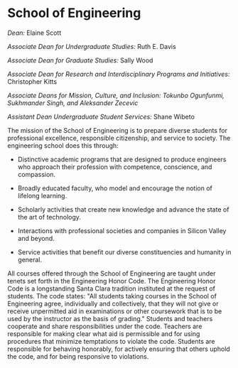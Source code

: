 School of Engineering
=====================

*Dean:* Elaine Scott

*Associate Dean for Undergraduate Studies:* Ruth E. Davis

*Associate Dean for Graduate Studies:* Sally Wood

*Associate Dean for Research and Interdisciplinary Programs and Initiatives:* Christopher Kitts

*Associate Deans for Mission, Culture, and Inclusion: Tokunbo Ogunfunmi, Sukhmander Singh, and Aleksander Zecevic*

*Assistant Dean Undergraduate Student Services:* Shane Wibeto

The mission of the School of Engineering is to prepare diverse students for professional excellence, responsible citizenship, and service to society. The engineering school does this through:

-   Distinctive academic programs that are designed to produce engineers who approach their profession with competence, conscience, and compassion.

-   Broadly educated faculty, who model and encourage the notion of lifelong learning.

-   Scholarly activities that create new knowledge and advance the state of the art of technology.

-   Interactions with professional societies and companies in Silicon Valley and beyond.

-   Service activities that benefit our diverse constituencies and humanity in general.

All courses offered through the School of Engineering are taught under tenets set forth in the Engineering Honor Code. The Engineering Honor Code is a longstanding Santa Clara tradition instituted at the request of students. The code states: "All students taking courses in the School of Engineering agree, individually and collectively, that they will not give or receive unpermitted aid in examinations or other coursework that is to be used by the instructor as the basis of grading." Students and teachers cooperate and share responsibilities under the code. Teachers are responsible for making clear what aid is permissible and for using procedures that minimize temptations to violate the code. Students are responsible for behaving honorably, for actively ensuring that others uphold the code, and for being responsive to violations.
